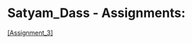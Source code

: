 # Satyam_Dass - Assignments:
[[Assignment_3]](https://nift-web-design.github.io/Aditi_Sharma/Assignment_2)
